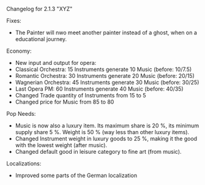 Changelog for 2.1.3 "XYZ"

Fixes:
- The Painter will nwo meet another painter instead of a ghost, when on a educational journey.

Economy:
- New input and output for opera:
- Classical Orchestra: 15 Instruments generate 10 Music (before: 10/7.5)
- Romantic Orchestra: 30 Instruments generate 20 Music (before: 20/15)
- Wagnerian Orchestra: 45 Instruments generate 30 Music (before: 30/25)
- Last Opera PM: 60 Instruments generate 40 Music (before: 40/35)
- Changed Trade quantity of Instruments from 15 to 5
- Changed price for Music from 85 to 80

Pop Needs:
- Music is now also a luxury item. Its maximum share is 20 %, its minimum supply share 5 %. Weight is 50 % (way less than other luxury items).
- Changed Instrument weight in luxury goods to 25 %, making it the good with the lowest weight (after music).
- Changed default good in leisure category to fine art (from music).

Localizations:
- Improved some parts of the German localization
